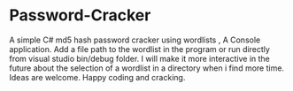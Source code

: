 # Password-Cracker
A simple C# md5 hash password cracker using wordlists , A Console application.
Add a file path to the wordlist in the program or run directly from visual studio bin/debug folder.
I will make it more interactive in the future about the selection of a wordlist in a directory when i find more time.
Ideas are welcome.
Happy coding and cracking.
